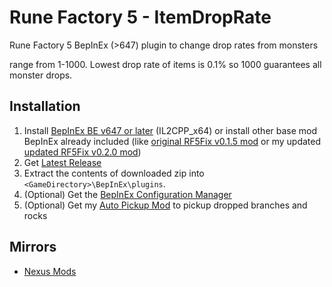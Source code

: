 # Rune Factory 5 - ItemDropRate
Rune Factory 5 BepInEx (>647) plugin to change drop rates from monsters

range from 1-1000. Lowest drop rate of items is 0.1% so 1000 guarantees all monster drops.


## Installation

1. Install [BepInEx BE v647 or later](https://builds.bepinex.dev/projects/bepinex_be) (IL2CPP_x64)
or install other base mod BepInEx already included (like [original RF5Fix v0.1.5 mod](https://github.com/Lyall/RF5Fix) or my updated [updated RF5Fix v0.2.0 mod](https://github.com/davidthemaster30/RF5Fix))
2. Get [Latest Release](https://github.com/davidthemaster30/RF5_ItemDropRate/releases)
3. Extract the contents of downloaded zip into `<GameDirectory>\BepInEx\plugins`. 
4. (Optional) Get the [BepInEx Configuration Manager](https://github.com/BepInEx/BepInEx.ConfigurationManager)
5. (Optional) Get my [Auto Pickup Mod](https://www.nexusmods.com/runefactory5/mods/102) to pickup dropped branches and rocks

## Mirrors
* [Nexus Mods](https://www.nexusmods.com/runefactory5/mods/102)
